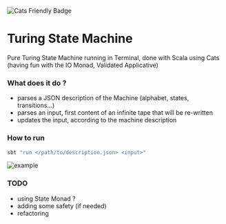 ![Cats Friendly Badge](https://typelevel.org/cats/img/cats-badge-tiny.png)

Turing State Machine
=

Pure Turing State Machine running in Terminal, done with Scala using Cats (having fun with the IO Monad, Validated Applicative)

### What does it do ?
 - parses a JSON description of the Machine (alphabet, states, transitions...)
 - parses an input, first content of an infinite tape that will be re-written
 - updates the input, according to the machine description
 
### How to run
 ```bash
 sbt "run </path/to/description.json> <input>"
 ```
![example](https://i.ibb.co/VJn6sQh/Capture-d-e-cran-2019-08-13-a-19-01-45.png)

### TODO
 - using State Monad ?
 - adding some safety (if needed)
 - refactoring